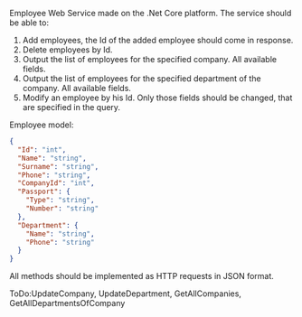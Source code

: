 ﻿Employee Web Service made on the .Net Core platform.
The service should be able to:

1. Add employees, the Id of the added employee should come in response.
2. Delete employees by Id.
3. Output the list of employees for the specified company. All available fields.
4. Output the list of employees for the specified department of the company. All available fields.
5. Modify an employee by his Id. Only those fields should be changed,
that are specified in the query.

Employee model:
```json
{
  "Id": "int",
  "Name": "string",
  "Surname": "string",
  "Phone": "string",
  "CompanyId": "int",
  "Passport": {
    "Type": "string",
    "Number": "string"
  },
  "Department": {
    "Name": "string",
    "Phone": "string"
  }
}
```
All methods should be implemented as HTTP requests in JSON format.

ToDo:UpdateCompany, UpdateDepartment, GetAllCompanies, 
GetAllDepartmentsOfCompany